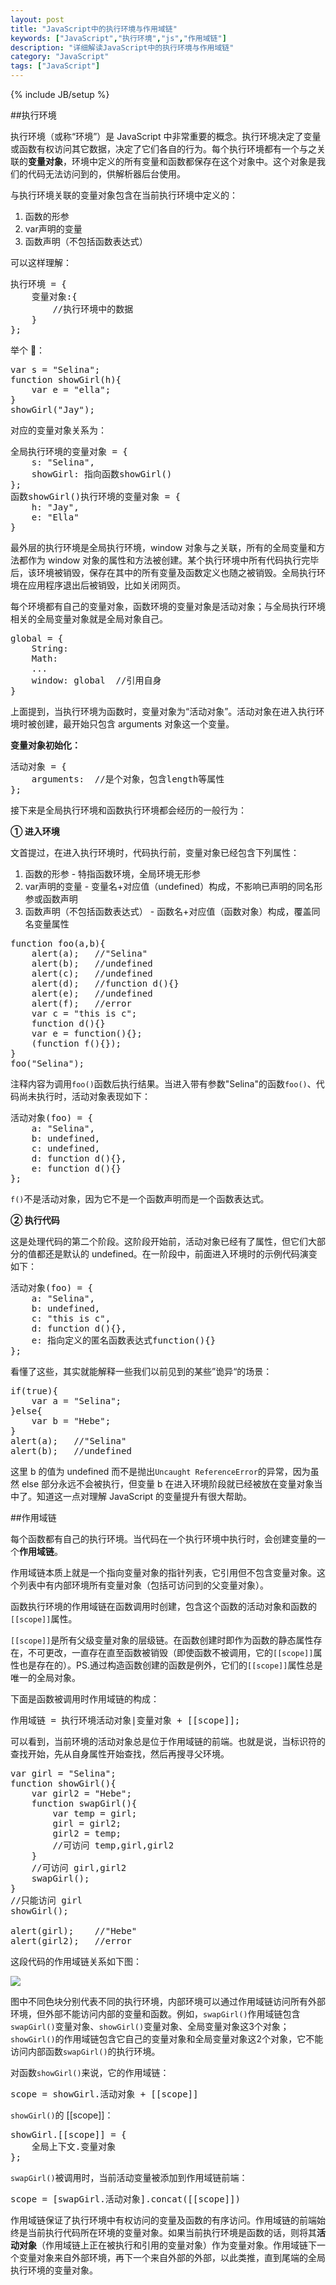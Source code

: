 ```yaml
---
layout: post
title: "JavaScript中的执行环境与作用域链"
keywords: ["JavaScript","执行环境","js","作用域链"]
description: "详细解读JavaScript中的执行环境与作用域链"
category: "JavaScript"
tags: ["JavaScript"]
---
```

{% include JB/setup %}

##执行环境

执行环境（或称“环境”）是 JavaScript 中非常重要的概念。执行环境决定了变量或函数有权访问其它数据，决定了它们各自的行为。<span class="txt">每个执行环境都有一个与之关联的**变量对象**，环境中定义的所有变量和函数都保存在这个对象中。</span>这个对象是我们的代码无法访问到的，供解析器后台使用。

与执行环境关联的变量对象包含在当前执行环境中定义的：

1. 函数的形参
2. var声明的变量
3. 函数声明（不包括函数表达式）

可以这样理解：

<pre>
执行环境 = {
	变量对象:{
		//执行环境中的数据
	}
};
</pre>

举个 🌰：

<pre>
var s = "Selina";
function showGirl(h){
	var e = "ella";
}
showGirl("Jay");
</pre>

对应的变量对象关系为：

<pre>
全局执行环境的变量对象 = {
	s: "Selina",
	showGirl: 指向函数showGirl()
};
函数showGirl()执行环境的变量对象 = {
	h: "Jay",
	e: "Ella"
}
</pre>

最外层的执行环境是全局执行环境，window 对象与之关联，所有的全局变量和方法都作为 window 对象的属性和方法被创建。某个执行环境中所有代码执行完毕后，该环境被销毁，保存在其中的所有变量及函数定义也随之被销毁。全局执行环境在应用程序退出后被销毁，比如关闭网页。

每个环境都有自己的变量对象，函数环境的变量对象是活动对象；与全局执行环境相关的全局变量对象就是全局对象自己。

<pre>
global = {
	String:
	Math:
	...
	window: global	//引用自身
}
</pre>

上面提到，当执行环境为函数时，变量对象为“活动对象”。活动对象在进入执行环境时被创建，最开始只包含 arguments 对象这一个变量。

**变量对象初始化：**

<pre>
活动对象 = {
	arguments:	//是个对象，包含length等属性
};
</pre>

接下来是全局执行环境和函数执行环境都会经历的一般行为：

**① 进入环境**

文首提过，在进入执行环境时，代码执行前，变量对象已经包含下列属性：

1. 函数的形参 - 特指函数环境，全局环境无形参
2. var声明的变量 - <span class="txt">变量名+对应值（undefined）</span>构成，不影响已声明的同名形参或函数声明
3. 函数声明（不包括函数表达式） - <span class="txt">函数名+对应值（函数对象）</span>构成，覆盖同名变量属性

<pre>
function foo(a,b){
	alert(a);	//"Selina"
	alert(b);	//undefined
	alert(c);	//undefined
	alert(d);	//function d(){}
	alert(e);	//undefined
	alert(f);	//error
	var c = "this is c";
	function d(){}
	var e = function(){};
	(function f(){});
}
foo("Selina");
</pre>

注释内容为调用`foo()`函数后执行结果。当进入带有参数"Selina"的函数`foo()`、代码尚未执行时，活动对象表现如下：

<pre>
活动对象(foo) = {
	a: "Selina",
	b: undefined,
	c: undefined,
	d: function d(){},
	e: function d(){}
};
</pre>

`f()`不是活动对象，因为它不是一个函数声明而是一个函数表达式。

**② 执行代码**

这是处理代码的第二个阶段。这阶段开始前，活动对象已经有了属性，但它们大部分的值都还是默认的 undefined。在一阶段中，前面进入环境时的示例代码演变如下：

<pre>
活动对象(foo) = {
	a: "Selina",
	b: undefined,
	c: "this is c",
	d: function d(){},
	e: 指向定义的匿名函数表达式function(){}
};
</pre>

看懂了这些，其实就能解释一些我们以前见到的某些”诡异“的场景：

<pre>
if(true){
	var a = "Selina";
}else{
	var b = "Hebe";
}
alert(a);	//"Selina"
alert(b);	//undefined
</pre>

这里 b 的值为 undefined 而不是抛出`Uncaught ReferenceError`的异常，因为虽然 else 部分永远不会被执行，但变量 b 在进入环境阶段就已经被放在变量对象当中了。知道这一点对理解 JavaScript 的变量提升有很大帮助。

##作用域链

每个函数都有自己的执行环境。<span class="txt">当代码在一个执行环境中执行时，会创建变量的一个**作用域链**。</span>

作用域链本质上就是一个指向变量对象的指针列表，它引用但不包含变量对象。这个列表中有内部环境所有变量对象（包括可访问到的父变量对象）。

函数执行环境的作用域链在函数调用时创建，包含这个函数的活动对象和函数的`[[scope]]`属性。

`[[scope]]`是所有父级变量对象的层级链。在函数创建时即作为函数的静态属性存在，不可更改，一直存在直至函数被销毁（即使函数不被调用，它的`[[scope]]`属性也是存在的）。PS.通过构造函数创建的函数是例外，它们的`[[scope]]`属性总是唯一的全局对象。

下面是函数被调用时作用域链的构成：

<pre>作用域链 = 执行环境活动对象|变量对象 + [[scope]];</pre>

可以看到，当前环境的活动对象总是位于作用域链的前端。也就是说，当标识符的查找开始，先从自身属性开始查找，然后再搜寻父环境。

<pre>
var girl = "Selina";
function showGirl(){
    var girl2 = "Hebe";
    function swapGirl(){
        var temp = girl;
        girl = girl2;
        girl2 = temp;
        //可访问 temp,girl,girl2
    }
    //可访问 girl,girl2
    swapGirl();
}
//只能访问 girl
showGirl();

alert(girl);	//"Hebe"
alert(girl2);	//error
</pre>

这段代码的作用域链关系如下图：

![](http://cdn.saymagic.cn/o_1ap1bv7vgmni1opo1rhc1cs7178t9.png)

图中不同色块分别代表不同的执行环境，内部环境可以通过作用域链访问所有外部环境，但外部不能访问内部的变量和函数。例如，`swapGirl()`作用域链包含`swapGirl()`变量对象、`showGirl()`变量对象、全局变量对象这3个对象；`showGirl()`的作用域链包含它自己的变量对象和全局变量对象这2个对象，它不能访问内部函数`swapGirl()`的执行环境。

对函数`showGirl()`来说，它的作用域链：

<pre>
scope = showGirl.活动对象 + [[scope]]
</pre>

`showGirl()`的 [[scope]]：

<pre>
showGirl.[[scope]] = {
	全局上下文.变量对象
};
</pre>

`swapGirl()`被调用时，当前活动变量被添加到作用域链前端：

<pre>
scope = [swapGirl.活动对象].concat([[scope]])
</pre>

作用域链保证了执行环境中有权访问的变量及函数的有序访问。<span class="txt">作用域链的前端始终是当前执行代码所在环境的变量对象。</span>如果当前执行环境是函数的话，则将其**活动对象**（作用域链上正在被执行和引用的变量对象）作为变量对象。作用域链下一个变量对象来自外部环境，再下一个来自外部的外部，以此类推，直到尾端的全局执行环境的变量对象。
